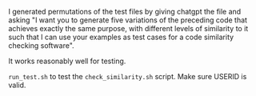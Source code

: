 I generated permutations of the test files by giving chatgpt the file and asking "I want you to generate five variations of the preceding code that achieves exactly the same purpose, with different levels of similarity to it such that I can use your examples as test cases for a code similarity checking software".

It works reasonably well for testing.

`run_test.sh` to test the `check_similarity.sh` script. Make sure USERID is valid.

